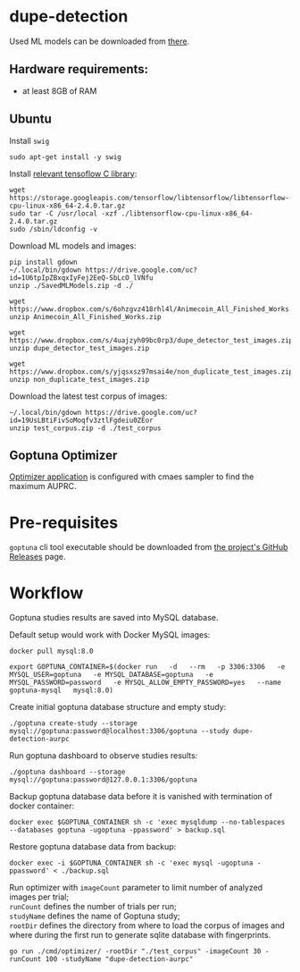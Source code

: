 # dupe-detection

Used ML models can be downloaded from [there](https://drive.google.com/file/d/1U6tpIpZBxqxIyFej2EeQ-SbLcO_lVNfu/view?usp=sharing).

## Hardware requirements:

- at least 8GB of RAM

## Ubuntu

Install `swig`

```
sudo apt-get install -y swig
```

Install [relevant tensoflow C library](https://www.tensorflow.org/install/lang_c):

```
wget https://storage.googleapis.com/tensorflow/libtensorflow/libtensorflow-cpu-linux-x86_64-2.4.0.tar.gz
sudo tar -C /usr/local -xzf ./libtensorflow-cpu-linux-x86_64-2.4.0.tar.gz
sudo /sbin/ldconfig -v
```

Download ML models and images:

```
pip install gdown
~/.local/bin/gdown https://drive.google.com/uc?id=1U6tpIpZBxqxIyFej2EeQ-SbLcO_lVNfu
unzip ./SavedMLModels.zip -d ./

wget https://www.dropbox.com/s/6ohzgvz418rhl4l/Animecoin_All_Finished_Works.zip
unzip Animecoin_All_Finished_Works.zip

wget https://www.dropbox.com/s/4uajzyh09bc0rp3/dupe_detector_test_images.zip
unzip dupe_detector_test_images.zip

wget https://www.dropbox.com/s/yjqsxsz97msai4e/non_duplicate_test_images.zip
unzip non_duplicate_test_images.zip
```

Download the latest test corpus of images:
```
~/.local/bin/gdown https://drive.google.com/uc?id=19UsLBtiFivSoMoqfv3ztlFgdeiu0ZEor
unzip test_corpus.zip -d ./test_corpus
```

## Goptuna Optimizer

[Optimizer application](./cmd/optimizer) is configured with cmaes sampler to find the maximum AUPRC.

# Pre-requisites

`goptuna` cli tool executable should be downloaded from [the project's GitHub Releases](https://github.com/c-bata/goptuna/releases) page.

# Workflow

Goptuna studies results are saved into MySQL database.

Default setup would work with Docker MySQL images:

```
docker pull mysql:8.0

export GOPTUNA_CONTAINER=$(docker run   -d   --rm   -p 3306:3306   -e MYSQL_USER=goptuna   -e MYSQL_DATABASE=goptuna   -e MYSQL_PASSWORD=password   -e MYSQL_ALLOW_EMPTY_PASSWORD=yes   --name goptuna-mysql   mysql:8.0)
```

Create initial goptuna database structure and empty study:

```
./goptuna create-study --storage mysql://goptuna:password@localhost:3306/goptuna --study dupe-detection-aurpc
```

Run goptuna dashboard to observe studies results:
```
./goptuna dashboard --storage mysql://goptuna:password@127.0.0.1:3306/goptuna
```

Backup goptuna database data before it is vanished with termination of docker container:

```
docker exec $GOPTUNA_CONTAINER sh -c 'exec mysqldump --no-tablespaces --databases goptuna -ugoptuna -ppassword' > backup.sql
```

Restore goptuna database data from backup:
```
docker exec -i $GOPTUNA_CONTAINER sh -c 'exec mysql -ugoptuna -ppassword' < ./backup.sql
```

Run optimizer with `imageCount` parameter to limit number of analyzed images per trial;  
`runCount` defines the number of trials per run;  
`studyName` defines the name of Goptuna study;  
`rootDir` defines the directory from where to load the corpus of images and where during the first run to generate sqlite database with fingerprints.
```
go run ./cmd/optimizer/ -rootDir "./test_corpus" -imageCount 30 -runCount 100 -studyName "dupe-detection-aurpc"
```
